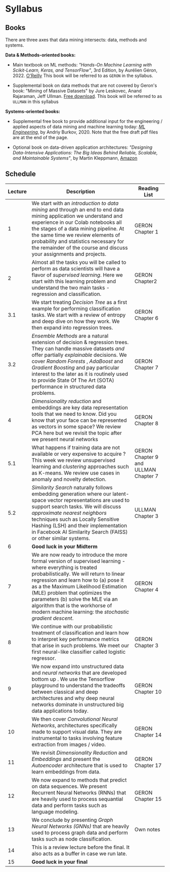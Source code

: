 # Syllabus

## Books

There are three axes that data mining intersects: data, methods and systems. 

**Data & Methods-oriented books:**

* Main textbook on ML methods: _"Hands-On Machine Learning with Scikit-Learn, Keras, and TensorFlow"_, 3rd Edition, by Aurélien Géron, 2022. [O'Reilly](https://www.oreilly.com/library/view/hands-on-machine-learning/9781098125967/) This book will be referred to as `GERON` in the syllabus. 
 
* Supplemental book on data methods that are not covered by Geron's book: "Mining of Massive Datasets" by Jure Leskovec, Anand Rajaraman, Jeff Ullman. [Free download](http://infolab.stanford.edu/~ullman/mmds/bookL.pdf). This book will be referred to as `ULLMAN` in this syllabus 

**Systems-oriented books:**

* Supplemental free book to provide additional input for the engineering / applied aspects of data mining and machine learning today: [_ML Engineering_](http://www.mlebook.com/wiki/doku.php), by Andriy Burkov, 2020. Note that the free draft pdf files are at the end of the page. 

* Optional book on data-driven application architectures: _"Designing Data-Intensive Applications: The Big Ideas Behind Reliable, Scalable, and Maintainable Systems"_, by Martin Kleppmann,   [Amazon](https://www.amazon.com/Designing-Data-Intensive-Applications-Reliable-Maintainable/dp/1449373321)

## Schedule

| Lecture |  Description | Reading List | 
| ------- | ---- | --- | 
| 1  | We start with an _introduction to data mining_ and through an end to end data mining application we understand and experience in our Colab notebooks all the stages of a data mining pipeline. At the same time we review elements of probability and statistics necessary for the remainder of the course and discuss your assignments and projects. | GERON Chapter 1 |
|  2  | Almost all the tasks you will be called to perform as data scientists  will have a flavor of  _supervised learning_. Here we start with this learning problem and understand the two main tasks - regression and classification.  | GERON Chapter2 | 
| 3.1 |  We start treating _Decision Tree_ as a first example for performing classification tasks. We start with a review of entropy and deep dive on how they work. We then expand into regression trees.  | GERON Chapter 6  |
| 3.2  |  _Ensemble Methods_ are a natural extension of decision & regression trees. They can handle massive datasets _and_ offer partially _explainable_ decisions. We cover _Random Forests_ , _AdaBoost_ and _Gradient Boosting_ and pay particular interest to the later as it is routinely used to provide State Of The Art (SOTA) performance in structured data problems. | GERON Chapter 7   |
| 4| _Dimensionality reduction_ and embeddings are key data representation tools that we need to know. Did you know that your face can be represented as vectors in some space?  We review PCA here but we revisit the topic after we present neural networks  | GERON Chapter 8  |
| 5.1  | What happens if training data are not available or very expensive to acquire ? This week we review unsupervised learning and _clustering_ approaches such as K-means. We review use cases in anomaly and novelty detection. | GERON Chapter 9  and ULLMAN Chapter  7  |
| 5.2 |  _Similarity Search_ naturally follows embedding generation where our latent-space vector representations are used to support search tasks. We will discuss _approximate nearest neighbors_ techniques such as  Locally Sensitive Hashing (LSH) and their implementation in Facebook AI Similarity Search (FAISS) or other similar systems. | ULLMAN Chapter 3 | 
| 6 | **Good luck in your Midterm**  | | 
| 7 | We are now ready to introduce the more formal version of supervised learning - where everything is treated probabilistically. We will return to linear regression and learn how to (a) pose it as a the Maximum Likelihood Estimation (MLE) problem that optimizes the parameters (b) solve the MLE via an algorithm that is the workhorse of modern machine learning: the _stochastic gradient descent_.  | GERON Chapter 4 |
|  8  |  We continue with our probabilistic treatment of classification and learn how to interpret key performance metrics that arise in such problems. We meet our first neural-like classifier called logistic regressor.|  GERON Chapter 3 |
| 9   | We now expand into unstructured data and  _neural networks_ that are developed bottom up . We use the Tensorflow playground to understand the tradeoffs between classical and deep architectures and why deep neural networks dominate in unstructured big data applications today.  | GERON Chapter 10   | 
| 10  | We then cover _Convolutional Neural Networks_, architectures specifically made to support visual data. They are instrumental to tasks involving feature extraction from images / video. | GERON Chapter 14  |
| 11 | We revisit _Dimensionality Reduction_ and _Embeddings_ and present the _Autoencoder_ architecture that is used to learn embeddings from data. | GERON Chapter 17 |
| 12 | We now expand to methods that predict on data sequences. We present Recurrent Neural Networks (RNNs) that are heavily used to process sequantial data and perform tasks such as language modeling.  | GERON Chapter 15 |  
| 13 | We conclude by presenting _Graph Neural Networks (GNNs)_ that are heavily used to process graph data and perform tasks such as node classification.  | Own notes |
| 14 | This is a review lecture before the final.  It also acts as a buffer in case we run late. | | 
| 15 | **Good luck in your final**         |  | 

